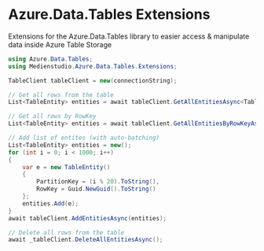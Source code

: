 # Azure.Data.Tables Extensions
Extensions for the Azure.Data.Tables library to easier access &amp; manipulate data inside Azure Table Storage

```c#
using Azure.Data.Tables;
using Medienstudio.Azure.Data.Tables.Extensions;

TableClient tableClient = new(connectionString);

// Get all rows from the table
List<TableEntity> entities = await tableClient.GetAllEntitiesAsync<TableEntity>();

// Get all rows by RowKey
List<TableEntity> entities = await tableClient.GetAllEntitiesByRowKeyAsync<TableEntity>("MyRowKey");

// Add list of entites (with auto-batching)
List<TableEntity> entities = new();
for (int i = 0; i < 1000; i++)
{
    var e = new TableEntity()
    {
        PartitionKey = (i % 20).ToString(),
        RowKey = Guid.NewGuid().ToString()
    };
    entities.Add(e);
}
await tableClient.AddEntitiesAsync(entities);

// Delete all rows from the table
await _tableClient.DeleteAllEntitiesAsync();

```
